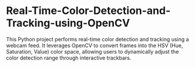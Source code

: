 # Real-Time-Color-Detection-and-Tracking-using-OpenCV
This Python project performs real-time color detection and tracking using a webcam feed. It leverages OpenCV to convert frames into the HSV (Hue, Saturation, Value) color space, allowing users to dynamically adjust the color detection range through interactive trackbars.  
